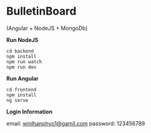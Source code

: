 # BulletinBoard

(Angular + NodeJS + MongoDb)


**Run NodeJS**

```
cd backend
npm install
npm run watch
npm run dev
```



**Run Angular**

```
cd frontend
npm install
ng serve
```

**Login Information**

email: winlhanphyo1@gamil.com
password: 123456789

